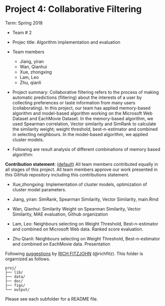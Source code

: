 # Project 4: Collaborative Filtering


Term: Spring 2018

+ Team # 2
+ Projec title: Algorithm implementation and evaluation
+ Team members
	+ Jiang, yiran
	+ Wan, Qianhui
	+ Xue, zhongxing
	+ Lam, Leo
	+ Zhu, qianli

	
+ Project summary: Collaborative filtering refers to the process of making automatic predictions (filtering) about the interests of a user by collecting preferences or taste information from many users (collaborating). In this project, our team has applied memory-based algorithm and model-based algorithm working on the Microsoft Web Dataset and EachMovie Dataset. In the memory-based algorithm, we used Spearman correlation, Vector similarity and SimRank to calculate the similarity weight; weight threshold, best-n-estimator and combined in selecting neighbours. In the model-based algorithm, we applied cluster models. 

+ Following are result analysis of different combinations of memory based algorithm: 
	
	
	
	
	
	
**Contribution statement**: ([default](doc/a_note_on_contributions.md)) All team members contributed equally in all stages of this project. All team members approve our work presented in this GitHub repository including this contributions statement. 

- Xue,zhongxing: Implementation of cluster models, optimization of cluster model parameters.

- Jiang, yiran: SimRank, Spearman Similarity, Vector Similarity, main.Rmd

- Wan, Qianhui: Similarity Weight on Spearman Similarity, Vector Similarity, MAE evaluation, Github organization

- Lam, Leo: Neighbours selecting on Weight Threshold, Best-n-estimator and combined on Microsoft Web data. Ranked score evaluation. 

- Zhu Qianli: Neighbours selecting on Weight Threshold, Best-n-estimator and combined on EachMovie data. Presentation




Following [suggestions](http://nicercode.github.io/blog/2013-04-05-projects/) by [RICH FITZJOHN](http://nicercode.github.io/about/#Team) (@richfitz). This folder is orgarnized as follows.

```
proj/
├── lib/
├── data/
├── doc/
├── figs/
└── output/
```

Please see each subfolder for a README file.
